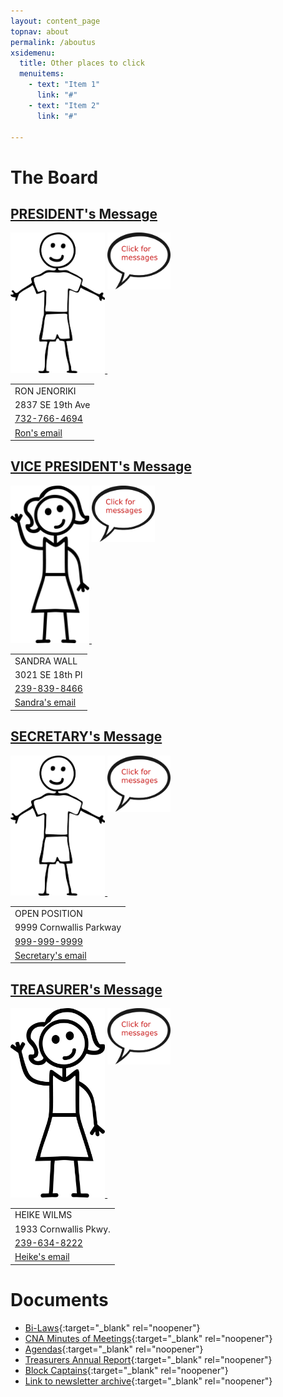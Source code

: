 ```yaml
---
layout: content_page
topnav: about
permalink: /aboutus
xsidemenu:
  title: Other places to click
  menuitems:
    - text: "Item 1"
      link: "#"
    - text: "Item 2"
      link: "#"

---
```



<a name="board"></a>
# The Board

## [PRESIDENT's Message](presidents.html)

<div class="row">
<div class="grid_6">
<a href="presidents.html">
<img src="images/stickperson.png" width="30%">
<img src="images/ThoughtBubble-Messages.jpg" align="top" width="20%">
</a>
</div>
<div class="grid_6">
<table>
  <tbody>
    <tr>
      <td>RON JENORIKI</td>
    </tr>
    <tr>
      <td>2837 SE 19th Ave</td>
    </tr>
    <tr>
      <td><a href="tel:732-766-4694">732-766-4694</a></td>
    </tr>
    <tr>
      <td><a href="mailto:cornwallna+president@gmail.com">Ron's email</a></td>
    </tr>
  </tbody>
</table>
</div>
</div>

## [VICE PRESIDENT's Message](vicepresidents.html)

<div class="row">
<div class="grid_6">
<a href="vicepresidents.html">
  <img src="images/sticklady.png" width="25%">
  <img src="images/ThoughtBubble-Messages.jpg" align="top" width="20%">
</a>
</div>
<div class="grid_4">
<table>
  <tbody>
    <tr>
      <td>SANDRA WALL</td>
    </tr>
    <tr>
      <td>3021 SE 18th Pl</td>
    </tr>
    <tr>
      <td><a href="tel:239-839-8466">239-839-8466</a></td>
    </tr>
    <tr>
      <td><a href="mailto:cornwallna+vicepresident@gmail.com">Sandra's email</a></td>
    </tr>
  </tbody>
</table>
</div>
</div>

## [SECRETARY's Message](secretary.html)

<div class="row">
<div class="grid_6">
<a href="secretary.html">
  <img src="images/stickperson.png" width="30%">
  <img src="images/ThoughtBubble-Messages.jpg" align="top" width="20%">
</a>
</div>
<div class="grid_4">
<table>
  <tbody>
    <tr>
      <td>OPEN POSITION</td>
    </tr>
    <tr>
      <td>9999 Cornwallis Parkway</td>
    </tr>
    <tr>
      <td><a href="tel:999-999-9999">999-999-9999</a></td>
    </tr>
    <tr>
      <td><a href="mailto:cornwallna+secretary@gmail.com">Secretary's email</a></td>
    </tr>  </tbody>
</table>
</div>
</div>

## [TREASURER's Message](treasurer.html)

<div class="row">
<div class="grid_6">
<a href="treasurer.html">
  <img src="images/sticklady.png" width="30%">
  <img src="images/ThoughtBubble-Messages.jpg" align="top" width="20%">
</a>
</div>
<div class="grid_6">
<table>
  <tbody>
    <tr>
      <td>HEIKE WILMS</td>
    </tr>
    <tr>
      <td>1933 Cornwallis Pkwy.</td>
    </tr>
    <tr>
      <td><a href="tel:239-634-8222">239-634-8222</a></td>
    </tr>
    <tr>
      <td><a href="mailto:cornwallna+treasurer@gmail.com">Heike's email</a></td>
    </tr>
  </tbody>
</table>
</div>
</div>

<a name="documents"></a>
# Documents

* [Bi-Laws](https://drive.google.com/drive/folders/1z7htN-yh513ab4amzpPrKBkf_c9rHLuP?usp=sharing){:target="_blank" rel="noopener"}
* [CNA Minutes of Meetings](https://drive.google.com/drive/folders/15sAxfyY-clztWBZo5aSFgIWIJt9NGSb_?usp=sharing){:target="_blank" rel="noopener"}
* [Agendas](https://drive.google.com/drive/folders/182cUKihZiZC8bXqBpjEoYiHaTIOm3QF6?usp=sharing){:target="_blank" rel="noopener"}
* [Treasurers Annual Report](https://drive.google.com/drive/folders/1VKdOfS8852em5L2Bcs6h_lsXrIjbPKd6?usp=sharing){:target="_blank" rel="noopener"}
* [Block Captains](https://drive.google.com/drive/folders/1RWZJBCMEkXjlItZV2uPIOpdQDHyIAxrZ?usp=sharing){:target="_blank" rel="noopener"}
* [Link to newsletter archive](https://drive.google.com/drive/folders/1iCvR7ugAIrUh2sqzjmKsIhwrbwYuVuin?usp=sharing){:target="_blank" rel="noopener"}
